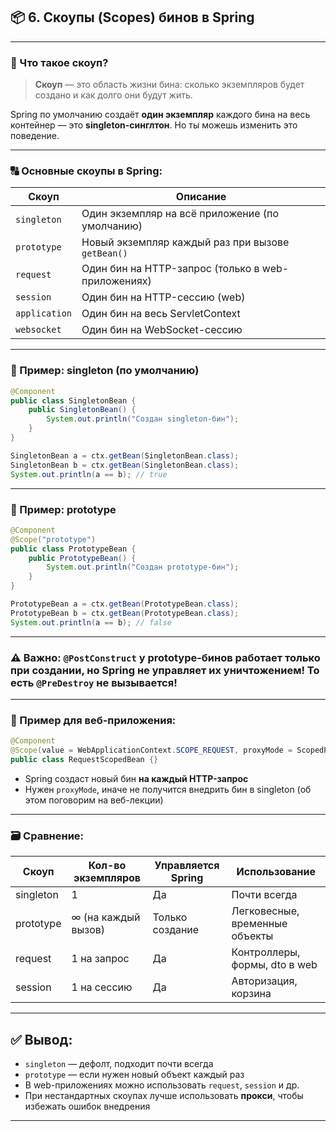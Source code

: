 ## 📦 **6. Скоупы (Scopes) бинов в Spring**

---

### 📘 Что такое скоуп?

> **Скоуп** — это область жизни бина: сколько экземпляров будет создано и как долго они будут жить.

Spring по умолчанию создаёт **один экземпляр** каждого бина на весь контейнер — это **singleton-синглтон**. Но ты можешь изменить это поведение.

---

### 🔠 Основные скоупы в Spring:

| Скоуп       | Описание                                                |
|-------------|---------------------------------------------------------|
| `singleton` | Один экземпляр на всё приложение (по умолчанию)         |
| `prototype` | Новый экземпляр каждый раз при вызове `getBean()`       |
| `request`   | Один бин на HTTP-запрос (только в web-приложениях)      |
| `session`   | Один бин на HTTP-сессию (web)                           |
| `application` | Один бин на весь ServletContext                      |
| `websocket` | Один бин на WebSocket-сессию                            |

---

### 🧪 Пример: singleton (по умолчанию)

```java
@Component
public class SingletonBean {
    public SingletonBean() {
        System.out.println("Создан singleton-бин");
    }
}
```

```java
SingletonBean a = ctx.getBean(SingletonBean.class);
SingletonBean b = ctx.getBean(SingletonBean.class);
System.out.println(a == b); // true
```

---

### 🧪 Пример: prototype

```java
@Component
@Scope("prototype")
public class PrototypeBean {
    public PrototypeBean() {
        System.out.println("Создан prototype-бин");
    }
}
```

```java
PrototypeBean a = ctx.getBean(PrototypeBean.class);
PrototypeBean b = ctx.getBean(PrototypeBean.class);
System.out.println(a == b); // false
```

---

### ⚠️ Важно: `@PostConstruct` у prototype-бинов работает только при создании, но Spring **не управляет их уничтожением**! То есть `@PreDestroy` не вызывается!

---

### 🧪 Пример для веб-приложения:

```java
@Component
@Scope(value = WebApplicationContext.SCOPE_REQUEST, proxyMode = ScopedProxyMode.TARGET_CLASS)
public class RequestScopedBean {}
```

- Spring создаст новый бин **на каждый HTTP-запрос**
- Нужен `proxyMode`, иначе не получится внедрить бин в singleton (об этом поговорим на веб-лекции)

---

### 🗃️ Сравнение:

| Скоуп       | Кол-во экземпляров | Управляется Spring | Использование                         |
|-------------|---------------------|---------------------|----------------------------------------|
| singleton   | 1                   | Да                  | Почти всегда                           |
| prototype   | ∞ (на каждый вызов) | Только создание     | Легковесные, временные объекты         |
| request     | 1 на запрос         | Да                  | Контроллеры, формы, dto в web          |
| session     | 1 на сессию         | Да                  | Авторизация, корзина                   |

---

## ✅ Вывод:

- `singleton` — дефолт, подходит почти всегда
- `prototype` — если нужен новый объект каждый раз
- В web-приложениях можно использовать `request`, `session` и др.
- При нестандартных скоупах лучше использовать **прокси**, чтобы избежать ошибок внедрения

---
